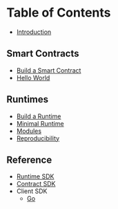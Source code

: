 # Table of Contents

<!-- This is a table of contents used for GitBook. -->

<!-- markdownlint-disable line-length -->

* [Introduction](index.md)

## Smart Contracts

* [Build a Smart Contract](contract/getting-started.md)
* [Hello World](contract/hello-world.md)

## Runtimes

* [Build a Runtime](runtime/getting-started.md)
* [Minimal Runtime](runtime/minimal-runtime.md)
* [Modules](runtime/modules.md)
* [Reproducibility](runtime/reproducibility.md)

## Reference

* [Runtime SDK](https://api.docs.oasis.dev/oasis-sdk/oasis_runtime_sdk)
* [Contract SDK](https://api.docs.oasis.dev/oasis-sdk/oasis_contract_sdk)
* Client SDK
  * [Go](https://pkg.go.dev/github.com/oasisprotocol/oasis-sdk/client-sdk/go/client)
